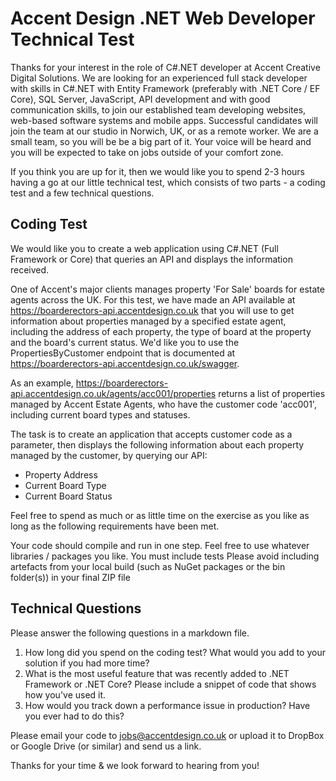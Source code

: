 Accent Design .NET Web Developer Technical Test
===============================================

Thanks for your interest in the role of C#.NET developer at Accent Creative Digital Solutions. We are looking for an experienced full stack developer with skills in C#.NET with Entity Framework (preferably with .NET Core / EF Core), SQL Server, JavaScript, API development and with good communication skills, to join our established team developing websites, web-based software systems and mobile apps. Successful candidates will join the team at our studio in Norwich, UK, or as a remote worker. We are a small team, so you will be be a big part of it. Your voice will be heard and you will be expected to take on jobs outside of your comfort zone.

If you think you are up for it, then we would like you to spend 2-3 hours having a go at our little technical test, which consists of two parts - a coding test and a few technical questions.

## Coding Test

We would like you to create a web application using C#.NET (Full Framework or Core) that queries an API and displays the information received. 

One of Accent's major clients manages property 'For Sale' boards for estate agents across the UK. For this test, we have made an API available at https://boarderectors-api.accentdesign.co.uk that you will use to get information about properties managed by a specified estate agent, including the address of each property, the type of board at the property and the board's current status. We'd like you to use the PropertiesByCustomer endpoint that is documented at https://boarderectors-api.accentdesign.co.uk/swagger.

As an example, https://boarderectors-api.accentdesign.co.uk/agents/acc001/properties returns a list of properties managed by Accent Estate Agents, who have the customer code 'acc001', including current board types and statuses.

The task is to create an application that accepts customer code as a parameter, then displays the following information about each property managed by the customer, by querying our API:

* Property Address
* Current Board Type
* Current Board Status

Feel free to spend as much or as little time on the exercise as you like as long as the following requirements have been met.

Your code should compile and run in one step.
Feel free to use whatever libraries / packages you like.
You must include tests
Please avoid including artefacts from your local build (such as NuGet packages or the bin folder(s)) in your final ZIP file


## Technical Questions

Please answer the following questions in a markdown file.

1. How long did you spend on the coding test? What would you add to your solution if you had more time? 
2. What is the most useful feature that was recently added to .NET Framework or .NET Core? Please include a snippet of code that shows how you've used it.
3. How would you track down a performance issue in production? Have you ever had to do this?


Please email your code to jobs@accentdesign.co.uk or upload it to DropBox or Google Drive (or similar) and send us a link.

Thanks for your time & we look forward to hearing from you!

